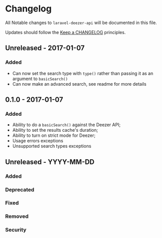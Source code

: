 # Changelog

All Notable changes to `laravel-deezer-api` will be documented in this file.

Updates should follow the [Keep a CHANGELOG](http://keepachangelog.com/) principles.

## Unreleased - 2017-01-07

### Added
- Can now set the search type with `type()` rather than passing it as an argument to `basicSearch()`
- Can now make an advanced search, see readme for more details


## 0.1.0 - 2017-01-07

### Added
- Ability to do a `basicSearch()` against the Deezer API;
- Ability to set the results cache's duration;
- Ability to turn on strict mode for Deezer;
- Usage errors exceptions
- Unsupported search types exceptions

## Unreleased - YYYY-MM-DD

### Added

### Deprecated

### Fixed

### Removed

### Security
